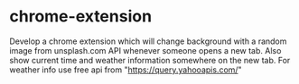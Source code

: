 # chrome-extension
Develop a chrome extension which will change background with a random image from unsplash.com API  whenever someone opens a new tab. Also show current time and weather information somewhere on the new tab. For weather info use free api from "https://query.yahooapis.com/"
